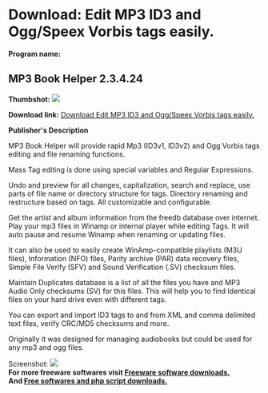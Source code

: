 # Download: Edit MP3 ID3 and Ogg/Speex Vorbis tags easily.

**Program name:**

## MP3 Book Helper 2.3.4.24

  
**Thumbshot:** ![](http://www.freewarefiles.com/screenshot/mp3bookhelper_md.gif)   
  
**Download link:** [Download Edit MP3 ID3 and Ogg/Speex Vorbis tags easily.](http://freesoftwares.boysofts.com/MP-Book-Helper_program_18856.html)  
  


**Publisher's Description**  
  


MP3 Book Helper will provide rapid Mp3 (ID3v1, ID3v2) and Ogg Vorbis tags editing and file renaming functions. 

Mass Tag editing is done using special variables and Regular Expressions.

Undo and preview for all changes, capitalization, search and replace, use parts of file name or directory structure for tags. Directory renaming and restructure based on tags. All customizable and configurable.

Get the artist and album information from the freedb database over internet. Play your mp3 files in Winamp or internal player while editing Tags. It will auto pause and resume Winamp when renaming or updating files.

It can also be used to easily create WinAmp-compatible playlists (M3U files), Information (NFO) files, Parity archive (PAR) data recovery files, Simple File Verify (SFV) and Sound Verification (.SV) checksum files.

Maintain Duplicates database is a list of all the files you have and MP3 Audio Only checksums (SV) for this files. This will help you to find Identical files on your hard drive even with different tags.

You can export and import ID3 tags to and from XML and comma delimited text files, verify CRC/MD5 checksums and more.

Originally it was designed for managing audiobooks but could be used for any mp3 and ogg files. 

  
  
Screenshot: ![](http://www.freewarefiles.com/screenshot/mp3bookhelper.gif)   
**For more freeware softwares visit [Freeware software downloads.](http://freesoftwares.boysofts.com/)**   
**And [Free softwares and php script downloads.](http://www.boysofts.com/)**
